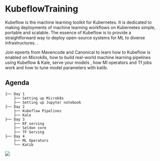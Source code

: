 # KubeflowTraining


Kubeflow is the machine learning toolkit for Kubernetes. It is dedicated to making deployments of machine learning workflows on 
Kubernetes simple, portable and scalable. The essence of Kubeflow is to provide a straightforward way to deploy open-source 
systems for ML to diverse infrastructures. .

Join epxerts from Mavencode and Canonical to learn how to Kubeflow is enabled on Microk8s, how to build real-world machine learning pipelines 
using Kubeflow & Kale, serve your models , how Ml operators and Tf jobs work and how to tune model parameters with katib. 

## Agenda

    ├── Day 1
		├── Setting up Microk8s
		├── Setting up Jupyter notebook		
    ├── Day 2      
		├── Kubeflow Pipelines     
		├── Kale
    ├── Day 3
		├── KF serving
		├── Seldon core
		├── TF Serving
    ├── Day 4
		├── ML Operators                
		└── Katib
![](https://github.com/MavenCode/KubeflowTraining/blob/master/images/Course%20Map.png)
